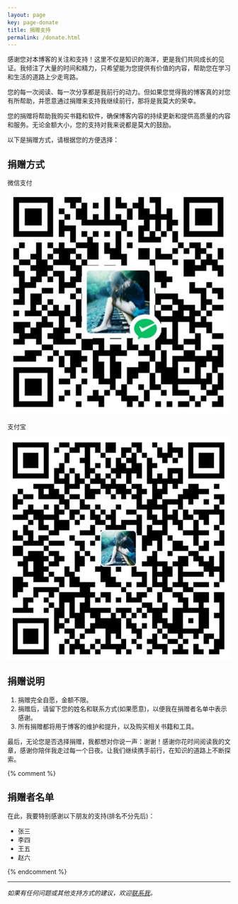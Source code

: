 ```yaml
---
layout: page
key: page-donate
title: 捐赠支持
permalink: /donate.html
---
```


感谢您对本博客的关注和支持！这里不仅是知识的海洋，更是我们共同成长的见证。我倾注了大量的时间和精力，只希望能为您提供有价值的内容，帮助您在学习和生活的道路上少走弯路。

您的每一次阅读、每一次分享都是我前行的动力。但如果您觉得我的博客真的对您有所帮助，并愿意通过捐赠来支持我继续前行，那将是我莫大的荣幸。

您的捐赠将帮助我购买书籍和软件，确保博客内容的持续更新和提供高质量的内容和服务。无论金额大小，您的支持对我来说都是莫大的鼓励。

以下是捐赠方式，请根据您的方便选择：

## 捐赠方式

<div class="payment-container">
  <div class="payment-item">
    <p>微信支付</p>
    <img src="/assets/images/picture/donate/wechat.png" alt="微信支付二维码">
  </div>

  <div class="payment-item">
    <p>支付宝</p>
    <img src="/assets/images/picture/donate/alipay.jpg" alt="支付宝二维码">
  </div>
</div>

## 捐赠说明

1. 捐赠完全自愿，金额不限。
2. 捐赠后，请留下您的姓名和联系方式(如果愿意)，以便我在捐赠者名单中表示感谢。
3. 所有捐赠都将用于博客的维护和提升，以及购买相关书籍和工具。

最后，无论您是否选择捐赠，我都想对你说一声：谢谢！感谢你花时间阅读我的文章，感谢你陪伴我走过每一个日夜。让我们继续携手前行，在知识的道路上不断探索。

{% comment %}

## 捐赠者名单

在此，我要特别感谢以下朋友的支持(排名不分先后)：

<ul class="donor-grid">
  <li>张三</li>
  <li>李四</li>
  <li>王五</li>
  <li>赵六</li>
</ul>

{% endcomment %}

---

*如果有任何问题或其他支持方式的建议，欢迎[联系我](/contact.html)。*
